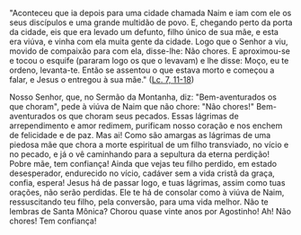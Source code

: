 "Aconteceu que ia depois para uma cidade chamada Naim e iam com ele os seus discípulos e uma grande multidão de povo. E, chegando perto da porta da cidade, eis que era levado um defunto, filho único de sua mãe, e esta era viúva, e vinha com ela muita gente da cidade. Logo que o Senhor a viu, movido de compaixão para com ela, disse-lhe: Não chores. E aproximou-se e tocou o esquife (pararam logo os que o levavam) e lhe disse: Moço, eu te ordeno, levanta-te. Então se assentou o que estava morto e começou a falar, e Jesus o entregou à sua mãe." ([Lc. 7, 11-18](https://vulgata.online/bible/Lc.7?ed=MS&vfn=MS.Lc.7.11-18:vs))

Nosso Senhor, que, no Sermão da Montanha, diz: "Bem-aventurados os que choram", pede à viúva de Naim que não chore: "Não chores!" Bem-aventurados os que choram seus pecados. Essas lágrimas de arrependimento e amor redimem, purificam nosso coração e nos enchem de felicidade e de paz. Mas ai! Como são amargas as lágrimas de uma piedosa mãe que chora a morte espiritual de um filho transviado, no vício e no pecado, e já o vê caminhando para a sepultura da eterna perdição! Pobre mãe, tem confiança! Ainda que vejas teu filho perdido, em estado desesperador, endurecido no vício, cadáver sem a vida cristã da graça, confia, espera! Jesus há de passar logo, e tuas lágrimas, assim como tuas orações, não serão perdidas. Ele te há de consolar como à viúva de Naim, ressuscitando teu filho, pela conversão, para uma vida melhor. Não te lembras de Santa Mônica? Chorou quase vinte anos por Agostinho! Ah! Não chores! Tem confiança!